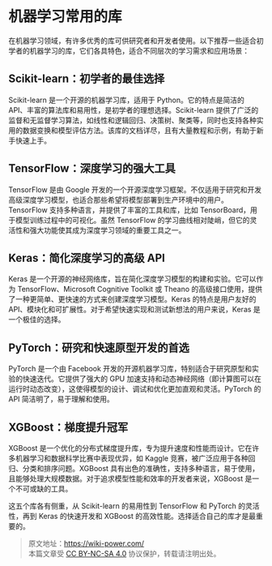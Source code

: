 # 机器学习常用的库

在机器学习领域，有许多优秀的库可供研究者和开发者使用。以下推荐一些适合初学者的机器学习的库，它们各具特色，适合不同层次的学习需求和应用场景：

## Scikit-learn：初学者的最佳选择

Scikit-learn 是一个开源的机器学习库，适用于 Python。它的特点是简洁的 API、丰富的算法库和易用性，是初学者的理想选择。Scikit-learn 提供了广泛的监督和无监督学习算法，如线性和逻辑回归、决策树、聚类等，同时也支持各种实用的数据变换和模型评估方法。该库的文档详尽，且有大量教程和示例，有助于新手快速上手。

## TensorFlow：深度学习的强大工具

TensorFlow 是由 Google 开发的一个开源深度学习框架。不仅适用于研究和开发高级深度学习模型，也适合那些希望将模型部署到生产环境中的用户。TensorFlow 支持多种语言，并提供了丰富的工具和库，比如 TensorBoard，用于模型训练过程中的可视化。虽然 TensorFlow 的学习曲线相对陡峭，但它的灵活性和强大功能使其成为深度学习领域的重要工具之一。

## Keras：简化深度学习的高级 API

Keras 是一个开源的神经网络库，旨在简化深度学习模型的构建和实验。它可以作为 TensorFlow、Microsoft Cognitive Toolkit 或 Theano 的高级接口使用，提供了一种更简单、更快速的方式来创建深度学习模型。Keras 的特点是用户友好的 API、模块化和可扩展性。对于希望快速实现和测试新想法的用户来说，Keras 是一个极佳的选择。

## PyTorch：研究和快速原型开发的首选

PyTorch 是一个由 Facebook 开发的开源机器学习库，特别适合于研究原型和实验的快速迭代。它提供了强大的 GPU 加速支持和动态神经网络（即计算图可以在运行时动态改变），这使得模型的设计、调试和优化更加直观和灵活。PyTorch 的 API 简洁明了，易于理解和使用。

## XGBoost：梯度提升冠军

XGBoost 是一个优化的分布式梯度提升库，专为提升速度和性能而设计。它在许多机器学习和数据科学比赛中表现优异，如 Kaggle 竞赛，被广泛应用于各种回归、分类和排序问题。XGBoost 具有出色的准确性，支持多种语言，易于使用，且能够处理大规模数据。对于追求模型性能和效率的开发者来说，XGBoost 是一个不可或缺的工具。

这五个库各有侧重，从 Scikit-learn 的易用性到 TensorFlow 和 PyTorch 的灵活性，再到 Keras 的快速开发和 XGBoost 的高效性能。选择适合自己的库才是最重要的。

> 原文地址：<https://wiki-power.com/>  
> 本篇文章受 [CC BY-NC-SA 4.0](https://creativecommons.org/licenses/by/4.0/deed.zh) 协议保护，转载请注明出处。
